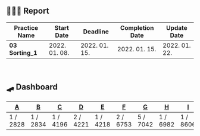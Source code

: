 ## **👨🏻‍💻 Report**

| Practice Name    | Start Date    | Deadline      | Completion Date | Update Date   |
| ---------------- | ------------- | ------------- | --------------- | ------------- |
| **03 Sorting_1** | 2022. 01. 08. | 2022. 01. 15. | 2022. 01. 15.   | 2022. 01. 22. |

<br/>

## **🛹 Dashboard**

| [A](https://www.acmicpc.net/problem/2751) | [B](https://www.acmicpc.net/problem/11931) | [C](https://www.acmicpc.net/problem/11650) | [D](https://www.acmicpc.net/problem/11651) | [E](https://www.acmicpc.net/problem/10825) | [F](https://www.acmicpc.net/problem/11582) | [G](https://www.acmicpc.net/problem/1764) | [H](https://www.acmicpc.net/problem/15970) | [I](https://www.acmicpc.net/problem/3758) | TOTAL     |
| ----------------------------------------- | ------------------------------------------ | ------------------------------------------ | ------------------------------------------ | ------------------------------------------ | ------------------------------------------ | ----------------------------------------- | ------------------------------------------ | ----------------------------------------- | --------- |
| 1 / 2828                                  | 1 / 2834                                   | 1 / 4196                                   | 2 / 4221                                   | 1 / 4218                                   | 2 / 6753                                   | 5 / 7042                                  | 1 / 6982                                   | 1 / 8606                                  | 9 / 47680 |

